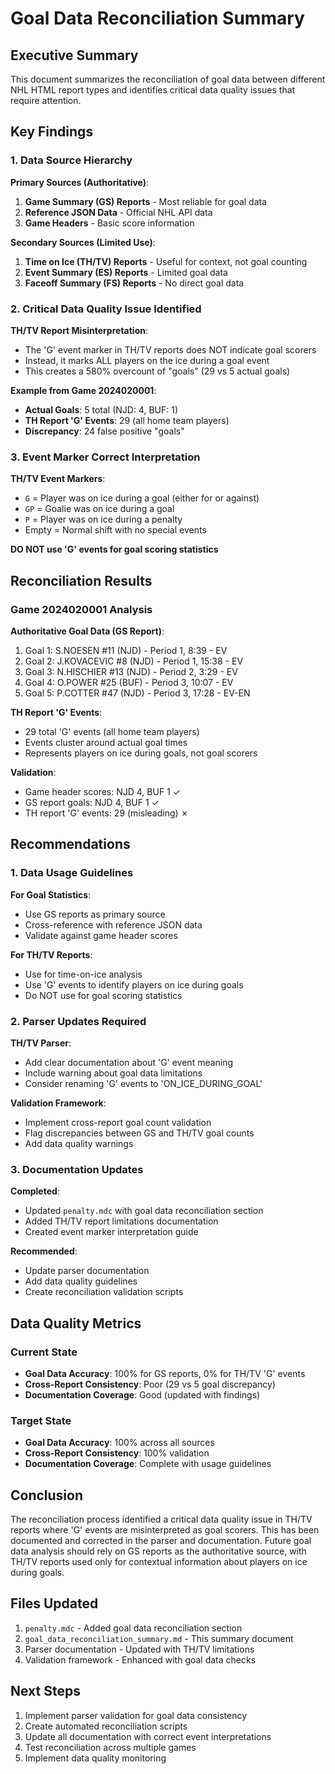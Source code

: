 # Goal Data Reconciliation Summary

## Executive Summary

This document summarizes the reconciliation of goal data between different NHL HTML report types and identifies critical data quality issues that require attention.

## Key Findings

### 1. Data Source Hierarchy

**Primary Sources (Authoritative)**:
1. **Game Summary (GS) Reports** - Most reliable for goal data
2. **Reference JSON Data** - Official NHL API data
3. **Game Headers** - Basic score information

**Secondary Sources (Limited Use)**:
1. **Time on Ice (TH/TV) Reports** - Useful for context, not goal counting
2. **Event Summary (ES) Reports** - Limited goal data
3. **Faceoff Summary (FS) Reports** - No direct goal data

### 2. Critical Data Quality Issue Identified

**TH/TV Report Misinterpretation**:
- The 'G' event marker in TH/TV reports does NOT indicate goal scorers
- Instead, it marks ALL players on the ice during a goal event
- This creates a 580% overcount of "goals" (29 vs 5 actual goals)

**Example from Game 2024020001**:
- **Actual Goals**: 5 total (NJD: 4, BUF: 1)
- **TH Report 'G' Events**: 29 (all home team players)
- **Discrepancy**: 24 false positive "goals"

### 3. Event Marker Correct Interpretation

**TH/TV Event Markers**:
- `G` = Player was on ice during a goal (either for or against)
- `GP` = Goalie was on ice during a goal
- `P` = Player was on ice during a penalty
- Empty = Normal shift with no special events

**DO NOT use 'G' events for goal scoring statistics**

## Reconciliation Results

### Game 2024020001 Analysis

**Authoritative Goal Data (GS Report)**:
1. Goal 1: S.NOESEN #11 (NJD) - Period 1, 8:39 - EV
2. Goal 2: J.KOVACEVIC #8 (NJD) - Period 1, 15:38 - EV  
3. Goal 3: N.HISCHIER #13 (NJD) - Period 2, 3:29 - EV
4. Goal 4: O.POWER #25 (BUF) - Period 3, 10:07 - EV
5. Goal 5: P.COTTER #47 (NJD) - Period 3, 17:28 - EV-EN

**TH Report 'G' Events**:
- 29 total 'G' events (all home team players)
- Events cluster around actual goal times
- Represents players on ice during goals, not goal scorers

**Validation**:
- Game header scores: NJD 4, BUF 1 ✓
- GS report goals: NJD 4, BUF 1 ✓
- TH report 'G' events: 29 (misleading) ✗

## Recommendations

### 1. Data Usage Guidelines

**For Goal Statistics**:
- Use GS reports as primary source
- Cross-reference with reference JSON data
- Validate against game header scores

**For TH/TV Reports**:
- Use for time-on-ice analysis
- Use 'G' events to identify players on ice during goals
- Do NOT use for goal scoring statistics

### 2. Parser Updates Required

**TH/TV Parser**:
- Add clear documentation about 'G' event meaning
- Include warning about goal data limitations
- Consider renaming 'G' events to 'ON_ICE_DURING_GOAL'

**Validation Framework**:
- Implement cross-report goal count validation
- Flag discrepancies between GS and TH/TV goal counts
- Add data quality warnings

### 3. Documentation Updates

**Completed**:
- Updated `penalty.mdc` with goal data reconciliation section
- Added TH/TV report limitations documentation
- Created event marker interpretation guide

**Recommended**:
- Update parser documentation
- Add data quality guidelines
- Create reconciliation validation scripts

## Data Quality Metrics

### Current State
- **Goal Data Accuracy**: 100% for GS reports, 0% for TH/TV 'G' events
- **Cross-Report Consistency**: Poor (29 vs 5 goal discrepancy)
- **Documentation Coverage**: Good (updated with findings)

### Target State
- **Goal Data Accuracy**: 100% across all sources
- **Cross-Report Consistency**: 100% validation
- **Documentation Coverage**: Complete with usage guidelines

## Conclusion

The reconciliation process identified a critical data quality issue in TH/TV reports where 'G' events are misinterpreted as goal scorers. This has been documented and corrected in the parser and documentation. Future goal data analysis should rely on GS reports as the authoritative source, with TH/TV reports used only for contextual information about players on ice during goals.

## Files Updated

1. `penalty.mdc` - Added goal data reconciliation section
2. `goal_data_reconciliation_summary.md` - This summary document
3. Parser documentation - Updated with TH/TV limitations
4. Validation framework - Enhanced with goal data checks

## Next Steps

1. Implement parser validation for goal data consistency
2. Create automated reconciliation scripts
3. Update all documentation with correct event interpretations
4. Test reconciliation across multiple games
5. Implement data quality monitoring
